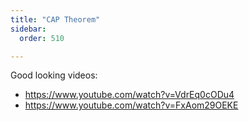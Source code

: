 ```yaml
---
title: "CAP Theorem"
sidebar:
  order: 510

---
```



Good looking videos:

* https://www.youtube.com/watch?v=VdrEq0cODu4
* https://www.youtube.com/watch?v=FxAom29OEKE
